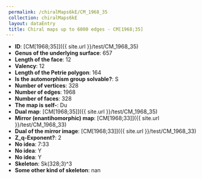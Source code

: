 ```yaml
--- 
 permalink: /chiralMaps6kE/CM_1968_35 
 collection: chiralMaps6kE
 layout: dataEntry
 title: Chiral maps up to 6000 edges - CM[1968;35]
---
```


- **ID**: [CM[1968;35]]({{ site.url }}/test/CM_1968_35)
- **Genus of the underlying surface**: 657
- **Length of the face**: 12
- **Valency**: 12
- **Length of the Petrie polygon**: 164
- **Is the automorphism group solvable?**: S
- **Number of vertices**: 328
- **Number of edges**: 1968
- **Number of faces**: 328
- **The map is self-**: Du
- **Dual map**: [CM[1968;35]]({{ site.url }}/test/CM_1968_35)
- **Mirror (enantihomorphic) map**: [CM[1968;33]]({{ site.url }}/test/CM_1968_33)
- **Dual of the mirror image**: [CM[1968;33]]({{ site.url }}/test/CM_1968_33)
- **Z_q-Exponent?**: 2
- **No idea**:  7:33
- **No idea**: Y
- **No idea**: Y
- **Skeleton**: Sk(328;3)^3
- **Some other kind of skeleton**: nan
